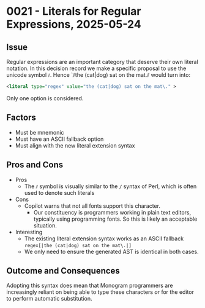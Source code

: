 # 0021 - Literals for Regular Expressions, 2025-05-24

## Issue

Regular expressions are an important category that deserve their own
literal notation. In this decision record we make a specific proposal
to use the unicode symbol `⫽`. Hence `⫽the (cat|dog) sat on the mat\.⫽ 
would turn into:

```xml
<literal type="regex" value="the (cat|dog) sat on the mat\." >
```

Only one option is considered.

## Factors

- Must be mnemonic
- Must have an ASCII fallback option
- Must align with the new literal extension syntax


## Pros and Cons

- Pros
    - The `⫽` symbol is visually similar to the `/` syntax of Perl, which
      is often used to denote such literals
- Cons
    - Copilot warns that not all fonts support this character. 
      - Our constituency is programmers working in plain text editors,
        typically using programming fonts. So this is likely an acceptable
        situation.
- Interesting
    - The existing literal extension syntax works as an ASCII fallback 
      `regex[|the (cat|dog) sat on the mat\.|]`
    - We only need to ensure the generated AST is identical in both cases.



## Outcome and Consequences

Adopting this syntax does mean that Monogram programmers are increasingly
reliant on being able to type these characters _or_ for the editor to 
perform automatic substitution.
